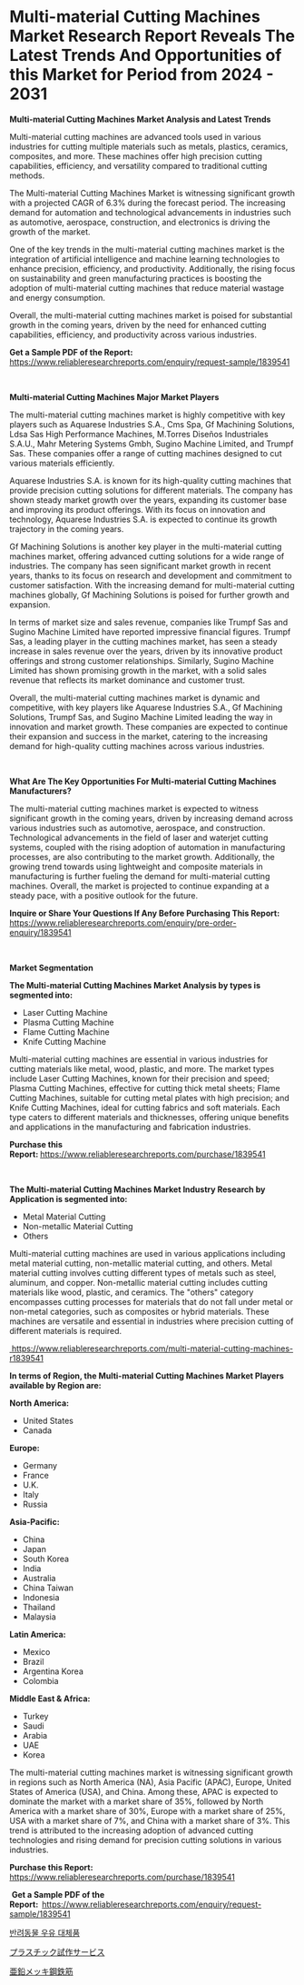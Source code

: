 <p><h1>Multi-material Cutting Machines Market Research Report Reveals The Latest Trends And Opportunities of this Market for Period from 2024 - 2031</h1></p><p><strong>Multi-material Cutting Machines Market Analysis and Latest Trends</strong></p>
<p><p>Multi-material cutting machines are advanced tools used in various industries for cutting multiple materials such as metals, plastics, ceramics, composites, and more. These machines offer high precision cutting capabilities, efficiency, and versatility compared to traditional cutting methods. </p><p>The Multi-material Cutting Machines Market is witnessing significant growth with a projected CAGR of 6.3% during the forecast period. The increasing demand for automation and technological advancements in industries such as automotive, aerospace, construction, and electronics is driving the growth of the market. </p><p>One of the key trends in the multi-material cutting machines market is the integration of artificial intelligence and machine learning technologies to enhance precision, efficiency, and productivity. Additionally, the rising focus on sustainability and green manufacturing practices is boosting the adoption of multi-material cutting machines that reduce material wastage and energy consumption.</p><p>Overall, the multi-material cutting machines market is poised for substantial growth in the coming years, driven by the need for enhanced cutting capabilities, efficiency, and productivity across various industries.</p></p>
<p><strong>Get a Sample PDF of the Report:&nbsp;</strong> <a href="https://www.reliableresearchreports.com/enquiry/request-sample/1839541">https://www.reliableresearchreports.com/enquiry/request-sample/1839541</a></p>
<p>&nbsp;</p>
<p><strong>Multi-material Cutting Machines Major Market Players</strong></p>
<p><p>The multi-material cutting machines market is highly competitive with key players such as Aquarese Industries S.A., Cms Spa, Gf Machining Solutions, Ldsa Sas High Performance Machines, M.Torres Diseños Industriales S.A.U., Mahr Metering Systems Gmbh, Sugino Machine Limited, and Trumpf Sas. These companies offer a range of cutting machines designed to cut various materials efficiently.</p><p>Aquarese Industries S.A. is known for its high-quality cutting machines that provide precision cutting solutions for different materials. The company has shown steady market growth over the years, expanding its customer base and improving its product offerings. With its focus on innovation and technology, Aquarese Industries S.A. is expected to continue its growth trajectory in the coming years.</p><p>Gf Machining Solutions is another key player in the multi-material cutting machines market, offering advanced cutting solutions for a wide range of industries. The company has seen significant market growth in recent years, thanks to its focus on research and development and commitment to customer satisfaction. With the increasing demand for multi-material cutting machines globally, Gf Machining Solutions is poised for further growth and expansion.</p><p>In terms of market size and sales revenue, companies like Trumpf Sas and Sugino Machine Limited have reported impressive financial figures. Trumpf Sas, a leading player in the cutting machines market, has seen a steady increase in sales revenue over the years, driven by its innovative product offerings and strong customer relationships. Similarly, Sugino Machine Limited has shown promising growth in the market, with a solid sales revenue that reflects its market dominance and customer trust.</p><p>Overall, the multi-material cutting machines market is dynamic and competitive, with key players like Aquarese Industries S.A., Gf Machining Solutions, Trumpf Sas, and Sugino Machine Limited leading the way in innovation and market growth. These companies are expected to continue their expansion and success in the market, catering to the increasing demand for high-quality cutting machines across various industries.</p></p>
<p>&nbsp;</p>
<p><strong>What Are The Key Opportunities For Multi-material Cutting Machines Manufacturers?</strong></p>
<p><p>The multi-material cutting machines market is expected to witness significant growth in the coming years, driven by increasing demand across various industries such as automotive, aerospace, and construction. Technological advancements in the field of laser and waterjet cutting systems, coupled with the rising adoption of automation in manufacturing processes, are also contributing to the market growth. Additionally, the growing trend towards using lightweight and composite materials in manufacturing is further fueling the demand for multi-material cutting machines. Overall, the market is projected to continue expanding at a steady pace, with a positive outlook for the future.</p></p>
<p><strong>Inquire or Share Your Questions If Any Before Purchasing This Report:</strong> <a href="https://www.reliableresearchreports.com/enquiry/pre-order-enquiry/1839541">https://www.reliableresearchreports.com/enquiry/pre-order-enquiry/1839541</a></p>
<p>&nbsp;</p>
<p><strong>Market Segmentation</strong></p>
<p><strong>The Multi-material Cutting Machines Market Analysis by types is segmented into:</strong></p>
<p><ul><li>Laser Cutting Machine</li><li>Plasma Cutting Machine</li><li>Flame Cutting Machine</li><li>Knife Cutting Machine</li></ul></p>
<p><p>Multi-material cutting machines are essential in various industries for cutting materials like metal, wood, plastic, and more. The market types include Laser Cutting Machines, known for their precision and speed; Plasma Cutting Machines, effective for cutting thick metal sheets; Flame Cutting Machines, suitable for cutting metal plates with high precision; and Knife Cutting Machines, ideal for cutting fabrics and soft materials. Each type caters to different materials and thicknesses, offering unique benefits and applications in the manufacturing and fabrication industries.</p></p>
<p><strong>Purchase this Report:&nbsp;</strong><a href="https://www.reliableresearchreports.com/purchase/1839541">https://www.reliableresearchreports.com/purchase/1839541</a></p>
<p>&nbsp;</p>
<p><strong>The Multi-material Cutting Machines Market Industry Research by Application is segmented into:</strong></p>
<p><ul><li>Metal Material Cutting</li><li>Non-metallic Material Cutting</li><li>Others</li></ul></p>
<p><p>Multi-material cutting machines are used in various applications including metal material cutting, non-metallic material cutting, and others. Metal material cutting involves cutting different types of metals such as steel, aluminum, and copper. Non-metallic material cutting includes cutting materials like wood, plastic, and ceramics. The "others" category encompasses cutting processes for materials that do not fall under metal or non-metal categories, such as composites or hybrid materials. These machines are versatile and essential in industries where precision cutting of different materials is required.</p></p>
<p><a href="https://www.reliableresearchreports.com/multi-material-cutting-machines-r1839541">&nbsp;https://www.reliableresearchreports.com/multi-material-cutting-machines-r1839541</a></p>
<p><strong>In terms of Region, the Multi-material Cutting Machines Market Players available by Region are:</strong></p>
<p>
    <p> <strong> North America: </strong>
        <ul>
            <li>United States</li>
            <li>Canada</li>
        </ul>
        </p> 
    <p> <strong> Europe: </strong>
        <ul>
            <li>Germany</li>
            <li>France</li>
            <li>U.K.</li>
            <li>Italy</li>
            <li>Russia</li>
        </ul>
        </p> 
    <p> <strong> Asia-Pacific: </strong>
        <ul>
            <li>China</li>
            <li>Japan</li>
            <li>South Korea</li>
            <li>India</li>
            <li>Australia</li>
            <li>China Taiwan</li>
            <li>Indonesia</li>
            <li>Thailand</li>
            <li>Malaysia</li>
        </ul>
        </p> 
    <p> <strong> Latin America: </strong>
        <ul>
            <li>Mexico</li>
            <li>Brazil</li>
            <li>Argentina Korea</li>
            <li>Colombia</li>
        </ul>
        </p> 
    <p> <strong> Middle East & Africa: </strong>
        <ul>
            <li>Turkey</li>
            <li>Saudi</li>
            <li>Arabia</li>
            <li>UAE</li>
            <li>Korea</li>
        </ul>
    </p>
    </p>
<p><p>The multi-material cutting machines market is witnessing significant growth in regions such as North America (NA), Asia Pacific (APAC), Europe, United States of America (USA), and China. Among these, APAC is expected to dominate the market with a market share of 35%, followed by North America with a market share of 30%, Europe with a market share of 25%, USA with a market share of 7%, and China with a market share of 3%. This trend is attributed to the increasing adoption of advanced cutting technologies and rising demand for precision cutting solutions in various industries.</p></p>
<p><strong>Purchase this Report: </strong><a href="https://www.reliableresearchreports.com/purchase/1839541">https://www.reliableresearchreports.com/purchase/1839541</a></p>
<p>&nbsp;<strong>Get a Sample PDF of the Report:&nbsp;&nbsp;</strong><a href="https://www.reliableresearchreports.com/enquiry/request-sample/1839541">https://www.reliableresearchreports.com/enquiry/request-sample/1839541</a></p>
<p><strong></strong></p>
<p><p><a href="https://medium.com/@genius6587678/%EC%95%A0%EC%99%84-%EB%8F%99%EB%AC%BC-%EC%9A%B0%EC%9C%A0-%EB%8C%80%EC%B2%B4%EC%A0%9C-%EC%8B%9C%EC%9E%A5-%EA%B2%BD%EC%9F%81-%EB%B6%84%EC%84%9D-%EC%8B%9C%EC%9E%A5-%EB%8F%99%ED%96%A5-%EB%B0%8F-2031%EB%85%84%EA%B9%8C%EC%A7%80%EC%9D%98-%EC%98%88%EC%B8%A1-e28cc3c32cf7">반려동물 우유 대체품</a></p><p><a href="https://medium.com/@jarredmertz53/%E3%83%97%E3%83%A9%E3%82%B9%E3%83%81%E3%83%83%E3%82%AF%E8%A9%A6%E4%BD%9C%E3%82%B5%E3%83%BC%E3%83%93%E3%82%B9%E5%B8%82%E5%A0%B4-2031%E5%B9%B4%E3%81%BE%E3%81%A7%E3%81%AE%E3%83%88%E3%83%AC%E3%83%B3%E3%83%89-%E4%BA%88%E6%B8%AC-%E7%AB%B6%E4%BA%89%E5%88%86%E6%9E%90-e4a22f2e85f8">プラスチック試作サービス</a></p><p><a href="https://medium.com/@josephmiller1959/%E9%8D%8D%E9%8B%85%E9%8B%BC%E7%AD%8B%E5%B8%82%E5%A0%B4%E8%A6%8F%E6%A8%A1%E3%81%A8%E5%B8%82%E5%A0%B4%E5%8B%95%E5%90%91-%E5%AE%8C%E5%85%A8%E3%81%AA%E7%94%A3%E6%A5%AD%E6%A6%82%E8%A6%81-2024%E5%B9%B4%E3%81%8B%E3%82%892031%E5%B9%B4%E3%81%BE%E3%81%A7-0a624c31bd54">亜鉛メッキ鋼鉄筋</a></p></p>